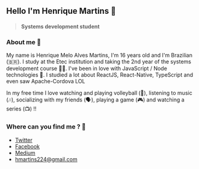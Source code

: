 ## Hello I'm Henrique Martins 👋

> #### Systems development student

### About me 📖
My name is Henrique Melo Alves Martins, I'm 16 years old and I'm Brazilian (🇧🇷). I study at the Etec institution and taking the 2nd year of the systems development course 👨‍💻. I've been in love with JavaScript / Node technologies 🥰. I studied a lot about ReactJS, React-Native, TypeScript and even saw Apache-Cordova LOL

In my free time I love watching and playing volleyball (🏐), listening to music (🎶), socializing with my friends (🗣️), playing a game (🎮) and watching a series (📺) !!

### Where can you find me ? 🔎

- [Twitter](https://twitter.com/martinsH3nrique)
- [Facebook](https://www.facebook.com/profile.php?id=100004602799158)
- [Medium](https://medium.com/@hmartins224)
- hmartins224@gmail.com

